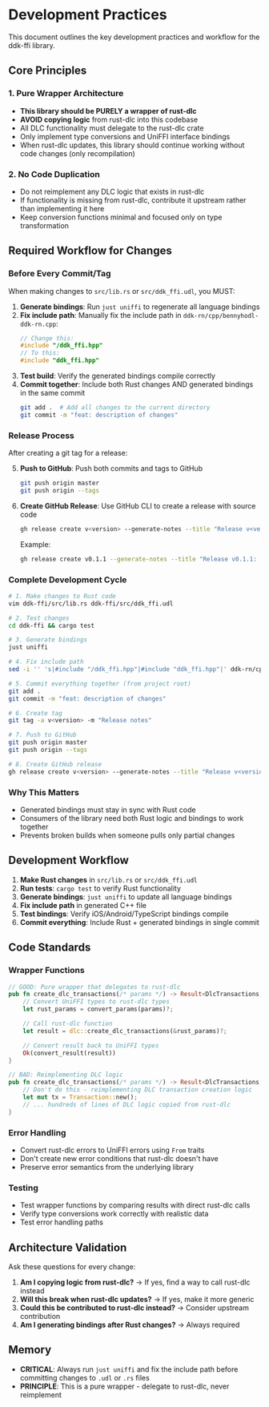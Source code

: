 # Development Practices

This document outlines the key development practices and workflow for the ddk-ffi library.

## Core Principles

### 1. Pure Wrapper Architecture

- **This library should be PURELY a wrapper of rust-dlc**
- **AVOID copying logic** from rust-dlc into this codebase
- All DLC functionality must delegate to the rust-dlc crate
- Only implement type conversions and UniFFI interface bindings
- When rust-dlc updates, this library should continue working without code changes (only recompilation)

### 2. No Code Duplication

- Do not reimplement any DLC logic that exists in rust-dlc
- If functionality is missing from rust-dlc, contribute it upstream rather than implementing it here
- Keep conversion functions minimal and focused only on type transformation

## Required Workflow for Changes

### Before Every Commit/Tag

When making changes to `src/lib.rs` or `src/ddk_ffi.udl`, you MUST:

1. **Generate bindings**: Run `just uniffi` to regenerate all language bindings
2. **Fix include path**: Manually fix the include path in `ddk-rn/cpp/bennyhodl-ddk-rn.cpp`:
   ```cpp
   // Change this:
   #include "/ddk_ffi.hpp"
   // To this:
   #include "ddk_ffi.hpp"
   ```
3. **Test build**: Verify the generated bindings compile correctly
4. **Commit together**: Include both Rust changes AND generated bindings in the same commit
   ```bash
   git add .  # Add all changes to the current directory
   git commit -m "feat: description of changes"
   ```

### Release Process

After creating a git tag for a release:

5. **Push to GitHub**: Push both commits and tags to GitHub

   ```bash
   git push origin master
   git push origin --tags
   ```

6. **Create GitHub Release**: Use GitHub CLI to create a release with source code
   ```bash
   gh release create v<version> --generate-notes --title "Release v<version>: <title>"
   ```
   Example:
   ```bash
   gh release create v0.1.1 --generate-notes --title "Release v0.1.1: Complete DLC functionality"
   ```

### Complete Development Cycle

```bash
# 1. Make changes to Rust code
vim ddk-ffi/src/lib.rs ddk-ffi/src/ddk_ffi.udl

# 2. Test changes
cd ddk-ffi && cargo test

# 3. Generate bindings
just uniffi

# 4. Fix include path
sed -i '' 's|#include "/ddk_ffi.hpp"|#include "ddk_ffi.hpp"|' ddk-rn/cpp/bennyhodl-ddk-rn.cpp

# 5. Commit everything together (from project root)
git add .
git commit -m "feat: description of changes"

# 6. Create tag
git tag -a v<version> -m "Release notes"

# 7. Push to GitHub
git push origin master
git push origin --tags

# 8. Create GitHub release
gh release create v<version> --generate-notes --title "Release v<version>: <title>"
```

### Why This Matters

- Generated bindings must stay in sync with Rust code
- Consumers of the library need both Rust logic and bindings to work together
- Prevents broken builds when someone pulls only partial changes

## Development Workflow

1. **Make Rust changes** in `src/lib.rs` or `src/ddk_ffi.udl`
2. **Run tests**: `cargo test` to verify Rust functionality
3. **Generate bindings**: `just uniffi` to update all language bindings
4. **Fix include path** in generated C++ file
5. **Test bindings**: Verify iOS/Android/TypeScript bindings compile
6. **Commit everything**: Include Rust + generated bindings in single commit

## Code Standards

### Wrapper Functions

```rust
// GOOD: Pure wrapper that delegates to rust-dlc
pub fn create_dlc_transactions(/* params */) -> Result<DlcTransactions, DLCError> {
    // Convert UniFFI types to rust-dlc types
    let rust_params = convert_params(params)?;

    // Call rust-dlc function
    let result = dlc::create_dlc_transactions(&rust_params)?;

    // Convert result back to UniFFI types
    Ok(convert_result(result))
}

// BAD: Reimplementing DLC logic
pub fn create_dlc_transactions(/* params */) -> Result<DlcTransactions, DLCError> {
    // Don't do this - reimplementing DLC transaction creation logic
    let mut tx = Transaction::new();
    // ... hundreds of lines of DLC logic copied from rust-dlc
}
```

### Error Handling

- Convert rust-dlc errors to UniFFI errors using `From` traits
- Don't create new error conditions that rust-dlc doesn't have
- Preserve error semantics from the underlying library

### Testing

- Test wrapper functions by comparing results with direct rust-dlc calls
- Verify type conversions work correctly with realistic data
- Test error handling paths

## Architecture Validation

Ask these questions for every change:

1. **Am I copying logic from rust-dlc?** → If yes, find a way to call rust-dlc instead
2. **Will this break when rust-dlc updates?** → If yes, make it more generic
3. **Could this be contributed to rust-dlc instead?** → Consider upstream contribution
4. **Am I generating bindings after Rust changes?** → Always required

## Memory

- **CRITICAL**: Always run `just uniffi` and fix the include path before committing changes to `.udl` or `.rs` files
- **PRINCIPLE**: This is a pure wrapper - delegate to rust-dlc, never reimplement
